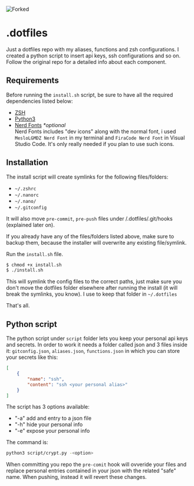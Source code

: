 ![Forked](https://img.shields.io/badge/Forked%20from-Hecsall%2Fdotfiles-green)

# .dotfiles

Just a dotfiles repo with my aliases, functions and zsh configurations. I created a python script to insert api keys, ssh configurations and so on.
Follow the original repo for a detailed info about each component.

## **Requirements**

Before running the `install.sh` script, be sure to have all the required dependencies listed below:

- [ZSH](https://github.com/robbyrussell/oh-my-zsh/wiki/Installing-ZSH)
- [Python3](https://www.python.org/)
- [Nerd Fonts](https://www.nerdfonts.com/) _\*optional_\
   Nerd Fonts includes "dev icons" along with the normal font, i used `MesloLGMDZ Nerd Font` in my terminal and `FiraCode Nerd Font` in Visual Studio Code. It's only really needed if you plan to use such icons.

## **Installation**

The install script will create symlinks for the following files/folders:

- `~/.zshrc`
- `~/.nanorc`
- `~/.nano/`
- `~/.gitconfig`

It will also move `pre-commit`, `pre-push` files under <current directory>/.dotfiles/.git/hooks (explained later on).

If you already have any of the files/folders listed above, make sure to backup them, because the installer will overwrite any existing file/symlink.

Run the `install.sh` file.

```sh
$ chmod +x install.sh
$ ./install.sh
```

This will symlink the config files to the correct paths, just make sure you don't move the dotfiles folder elsewhere after running the install (it will break the symlinks, you know).
I use to keep that folder in `~/.dotfiles`

That's all.

## **Python script**

The python script under `script` folder lets you keep your personal api keys and secrets.
In order to work it needs a folder called json and 3 files inside it: `gitconfig.json`, `aliases.json`, `functions.json` in which you can store your secrets like this:
```json
[
    {
        "name": "ssh",
        "content": "ssh <your personal alias>"
    }
]
```
The script has 3 options available:
- "-a" add and entry to a json file
- "-h" hide your personal info
- "-e" expose your personal info

The command is:
```bash
python3 script/crypt.py -<option> 
```
When committing you repo the `pre-comit` hook will ovveride your files and replace personal entries contained in your json with the related "safe" name.
When pushing, instead it will revert these changes.
